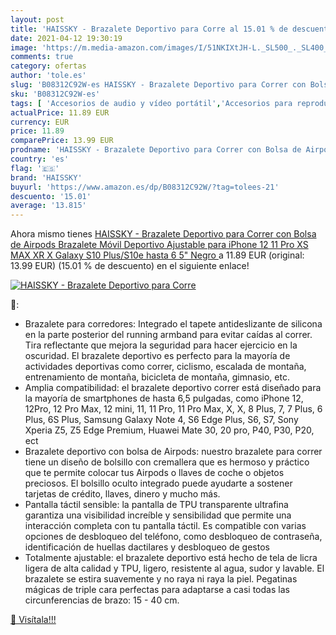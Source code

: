 ```yaml
---
layout: post
title: 'HAISSKY - Brazalete Deportivo para Corre al 15.01 % de descuento'
date: 2021-04-12 19:30:19
image: 'https://m.media-amazon.com/images/I/51NKIXtJH-L._SL500_._SL400_.jpg'
comments: true
category: ofertas
author: 'tole.es'
slug: 'B08312C92W-es HAISSKY - Brazalete Deportivo para Correr con Bolsa de...'
sku: 'B08312C92W-es'
tags: [ 'Accesorios de audio y vídeo portátil','Accesorios para reproductores de MP3','Audio y vídeo portátil','Bandas para el brazo para reproductores de MP3','Electrónica','haissky','iphone', ]
actualPrice: 11.89 EUR
currency: EUR
price: 11.89
comparePrice: 13.99 EUR
prodname: 'HAISSKY - Brazalete Deportivo para Correr con Bolsa de Airpods  Brazalete Móvil Deportivo Ajustable para iPhone 12 11 Pro XS MAX XR X  Galaxy S10 Plus/S10e  hasta 6 5"  Negro '
country: 'es'
flag: '🇪🇸'
brand: 'HAISSKY'
buyurl: 'https://www.amazon.es/dp/B08312C92W/?tag=tolees-21'
descuento: '15.01'
average: '13.815'
---
```


Ahora mismo tienes [HAISSKY - Brazalete Deportivo para Correr con Bolsa de Airpods  Brazalete Móvil Deportivo Ajustable para iPhone 12 11 Pro XS MAX XR X  Galaxy S10 Plus/S10e  hasta 6 5"  Negro ](https://www.amazon.es/dp/B08312C92W/?tag=tolees-21) a 11.89 EUR (original: 13.99 EUR) (15.01 %  de descuento) en el siguiente enlace!

[![HAISSKY - Brazalete Deportivo para Corre](https://m.media-amazon.com/images/I/51NKIXtJH-L._SL500_._SL400_.jpg)](https://www.amazon.es/dp/B08312C92W/?tag=tolees-21)

🔎:

- Brazalete para corredores: Integrado el tapete antideslizante de silicona en la parte posterior del running armband para evitar caídas al correr. Tira reflectante que mejora la seguridad para hacer ejercicio en la oscuridad. El brazalete deportivo es perfecto para la mayoría de actividades deportivas como correr, ciclismo, escalada de montaña, entrenamiento de montaña, bicicleta de montaña, gimnasio, etc.
- Amplia compatibilidad: el brazalete deportivo correr está diseñado para la mayoría de smartphones de hasta 6,5 pulgadas, como iPhone 12, 12Pro, 12 Pro Max, 12 mini, 11, 11 Pro, 11 Pro Max, X, X, 8 Plus, 7, 7 Plus, 6 Plus, 6S Plus, Samsung Galaxy Note 4, S6 Edge Plus, S6, S7, Sony Xperia Z5, Z5 Edge Premium, Huawei Mate 30, 20 pro, P40, P30, P20, ect
- Brazalete deportivo con bolsa de Airpods: nuestro brazalete para correr tiene un diseño de bolsillo con cremallera que es hermoso y práctico que te permite colocar tus Airpods o llaves de coche o objetos preciosos. El bolsillo oculto integrado puede ayudarte a sostener tarjetas de crédito, llaves, dinero y mucho más.
- Pantalla táctil sensible: la pantalla de TPU transparente ultrafina garantiza una visibilidad increíble y sensibilidad que permite una interacción completa con tu pantalla táctil. Es compatible con varias opciones de desbloqueo del teléfono, como desbloqueo de contraseña, identificación de huellas dactilares y desbloqueo de gestos
- Totalmente ajustable: el brazalete deportivo está hecho de tela de licra ligera de alta calidad y TPU, ligero, resistente al agua, sudor y lavable. El brazalete se estira suavemente y no raya ni raya la piel. Pegatinas mágicas de triple cara perfectas para adaptarse a casi todas las circunferencias de brazo: 15 - 40 cm.

[🛒 Visítala!!!](https://www.amazon.es/dp/B08312C92W/?tag=tolees-21)
